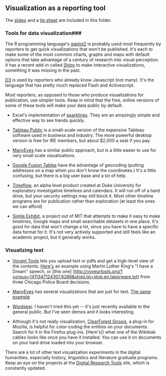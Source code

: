 ## Visualization as a reporting tool

The [slides](reportingviz.pptx?raw=true) and a [tip sheet](viztips.pdf?raw=true) are included in this folder. 

### Tools for data visualization###

The R programming language's [ggplot2](http://ggplot2.org/) is probably used most frequently by reporters to get quick visualizations that won't be published. It's each to make some of the most common charts, graphs and maps with default options that take advantage of a century of research into visual perception. It has a recent add-in called [Shiny](http://shiny.rstudio.com/) to make interactive visualizations, something it was missing in the past.

[D3](http://d3js.org/) is used by reporters who already know Javascript (not many). It's the language that has pretty much replaced Flash and Activescript.

Most reporters, as opposed to those who produce visualizations for publication, use simpler tools. Keep in mind that the free, online versions of some of these tools will make your data public by default.

* Excel's implementation of [sparklines](http://www.edwardtufte.com/bboard/q-and-a-fetch-msg?msg_id=0001OR). They are an amazingly simple and effective way to see trends quickly. 

* [Tableau Public](http://www.tableausoftware.com/public/) is a small-scale version of the expensive Tableau software used in business and industry. The more powerful desktop version is free for IRE members, but about $2,000 a seat if you pay. 

* [ManyEyes](http://www-958.ibm.com/software/analytics/manyeyes/) has a similar public approach, but is a little easier to use for very small scale visualizations.
  
* [Google Fusion Tables](https://support.google.com/fusiontables/answer/184641?hl=en) have the advantage of geocoding (putting addresses on a map when you don't know the coordinates.) It's a little confusing, but there is a big user base and a lot of help. 
 
* [Timeflow](https://github.com/FlowingMedia/TimeFlow/wiki), an alpha level product created at Duke University for exploratory investigative timelines and calendars. It will run off of a hard drive, but your security  settings may still block it. Most other timeline programs are for publication rather than exploration (at least the ones we can afford)

* [Simile Exhibit](http://www.simile-widgets.org/exhibit/), a project out of MIT that attempts to make it easy to make timelines, Google maps and small searchable datasets in one place. It's good for data that won't change a lot, since you have to have a specific data format for it. It's not very actively supported and still feels like an academic project, but it generally works.


### Visualizing text  

* [Voyant Tools](http://voyant-tools.org/) lets you upload text or pdfs and get a high-level view of the contents. [Here's](http://voyeurtools.org/?corpus=1411344109413.2091&stopList=stop.en.taporware.txt) an example using Martin Luther King's "I have a Dream" speech, or [this one] (http://voyeurtools.org/?corpus=1411347124307.8286&stopList=stop.en.taporware.txt) from three Chicago Police Board decisions.

* [ManyEyes](http://www-958.ibm.com/software/analytics/labs/manyeyes/#create) has several visualizations that are just for text. [The same example](http://www-958.ibm.com/software/analytics/labs/manyeyes/#vis=503352)

* [Wordseer](http://wordseer.berkeley.edu/wordseer-3-0-blog/). I haven't tried this yet -- it's just recently available to the general public. But I've seen demos and it looks interesting. 

* Although it's not really visualization, [ClearForest Gnosis](https://addons.mozilla.org/en-US/firefox/addon/clearforest-gnosis/), a plug-in for Mozilla, is helpful for color-coding the entities on your documents. Search for it in the Firefox plug-ins. [Here's]) what one of the Wikileak cables looks like once you have it installed.   You can use it on documents on your hard drive loaded into your browser.

There are a lot of other text visualization experiments in the digital humanities, especially history, linguistics and literature graduate programs. Keep an eye on the projects at the [Digital Research Tools](http://dirtdirectory.org/categories/visualization) site, which is constantly updated.


